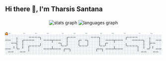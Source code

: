 <h2 align="left">Hi there 👋, I'm Tharsis Santana</h2>

###

<div align="center">
  <img src="https://github-readme-stats.vercel.app/api?username=tharsissantana&hide_title=false&hide_rank=false&show_icons=true&include_all_commits=true&count_private=true&disable_animations=false&theme=dracula&locale=en&hide_border=false" height="150" alt="stats graph"  />
  <img src="https://github-readme-stats.vercel.app/api/top-langs?username=tharsissantana&locale=en&hide_title=false&layout=compact&card_width=320&langs_count=5&theme=dracula&hide_border=false" height="150" alt="languages graph"  />
</div>

###

<picture>
  <source media="(prefers-color-scheme: dark)" srcset="https://raw.githubusercontent.com/tharsissantana/tharsissantana/output/pacman-contribution-graph-dark.svg">
  <source media="(prefers-color-scheme: light)" srcset="https://raw.githubusercontent.com/tharsissantana/tharsissantana/output/pacman-contribution-graph.svg">
  <img alt="pacman contribution graph" src="https://raw.githubusercontent.com/tharsissantana/tharsissantana/output/pacman-contribution-graph.svg">
</picture>

###
